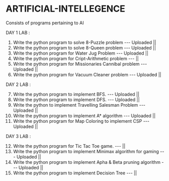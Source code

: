 # ARTIFICIAL-INTELLEGENCE
Consists of programs pertaining to AI 

DAY 1 LAB : 

1. Write the python program to solve 8-Puzzle problem --- Uploaded || <br />
2. Write the python program to solve 8-Queen problem --- Uploaded || <br />
3. Write the python program for Water Jug Problem --- Uploaded || <br />
4. Write the python program for Cript-Arithmetic problem ---           || <br />
5. Write the python program for Missionaries Cannibal problem --- Uploaded || <br />
6. Write the python program for Vacuum Cleaner problem --- Uploaded || <br />

DAY 2 LAB : 

7. Write the python program to implement BFS. --- Uploaded || <br />
8. Write the python program to implement DFS. --- Uploaded || <br />
9. Write the python to implement Travelling Salesman Problem --- Uploaded || <br /> 
10. Write the python program to implement A* algorithm --- Uploaded || <br />
11. Write the python program for Map Coloring to implement CSP --- Uploaded || <br /> 

DAY 3 LAB : 

12. Write the python program for Tic Tac Toe game. --- || <br />
13. Write the python program to implement Minimax algorithm for gaming --- Uploaded || <br />
14. Write the python program to implement Apha & Beta pruning algorithm --- Uploaded || <br />
15. Write the python program to implement Decision Tree --- || <br />
